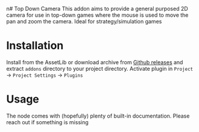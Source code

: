 n# Top Down Camera
This addon aims to provide a general purposed 2D camera for use in top-down games where the mouse is used to move the pan and zoom the camera. Ideal for strategy/simulation games

# Installation
Install from the AssetLib or download archive from [Github releases](https://github.com/TimCoraxAudio/top_down_camera/releases) and extract `addons` directory to
your project directory. Activate plugin in `Project` → `Project Settings` → `Plugins`

# Usage
The node comes with (hopefully) plenty of built-in documentation. Please reach out if something is missing
